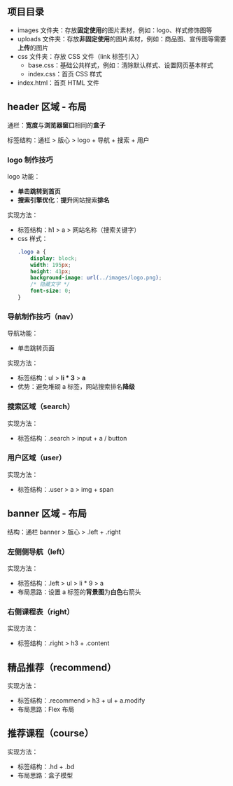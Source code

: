 ## 项目目录

* images 文件夹：存放**固定使用**的图片素材，例如：logo、样式修饰图等
* uploads 文件夹：存放**非固定使用**的图片素材，例如：商品图、宣传图等需要**上传**的图片
* css 文件夹：存放 CSS 文件（link 标签引入）
    * base.css：基础公共样式，例如：清除默认样式、设置网页基本样式
    * index.css：首页 CSS 样式
* index.html：首页 HTML 文件

## header 区域 - 布局

通栏：**宽度**与**浏览器窗口**相同的**盒子**

标签结构：通栏 > 版心 > logo + 导航 + 搜索 + 用户

### logo 制作技巧

logo 功能：

* **单击跳转到首页**
* **搜索引擎优化**：**提升**网站搜索**排名**

实现方法：
* 标签结构：h1 > a > 网站名称（搜索关键字）
* css 样式：
    ```css
    .logo a {
        display: block;
        width: 195px;
        height: 41px;
        background-image: url(../images/logo.png);
        /* 隐藏文字 */
        font-size: 0;
    }
    ```

### 导航制作技巧（nav）

导航功能：

* 单击跳转页面

实现方法：

* 标签结构：ul > **li * 3** > **a**
* 优势：避免堆砌 a 标签，网站搜索排名**降级**

### 搜索区域（search）

实现方法：

* 标签结构：.search > input + a / button

### 用户区域（user）

实现方法：

* 标签结构：.user > a > img + span

## banner 区域 - 布局

结构：通栏 banner > 版心 > .left + .right

### 左侧侧导航（left）

实现方法：

* 标签结构：.left > ul > li * 9 > a
* 布局思路：设置 a 标签的**背景图**为**白色**右箭头

### 右侧课程表（right）

实现方法：

* 标签结构：.right > h3 + .content

## 精品推荐（recommend）

实现方法：

* 标签结构：.recommend > h3 + ul + a.modify
* 布局思路：Flex 布局

## 推荐课程（course）

实现方法：

* 标签结构：.hd + .bd
* 布局思路：盒子模型